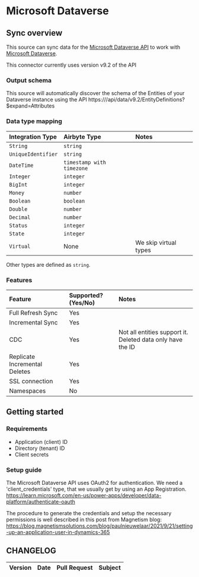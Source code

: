 # Microsoft Dataverse

## Sync overview

This source can sync data for the [Microsoft Dataverse API](https://learn.microsoft.com/en-us/power-apps/developer/data-platform/webapi/overview) to work with [Microsoft Dataverse](https://learn.microsoft.com/en-us/power-apps/developer/data-platform/overview).

This connector currently uses version v9.2 of the API

### Output schema

This source will automatically discover the schema of the Entities of your Dataverse instance using the API
https://<url>/api/data/v9.2/EntityDefinitions?$expand=Attributes

### Data type mapping

| Integration Type   | Airbyte Type              | Notes                 |
|:-------------------|:--------------------------|:----------------------|
| `String`           | `string`                  |                       |
| `UniqueIdentifier` | `string`                  |                       |
| `DateTime`         | `timestamp with timezone` |                       |
| `Integer`          | `integer`                 |                       |
| `BigInt`           | `integer`                 |                       |
| `Money`            | `number`                  |                       |
| `Boolean`          | `boolean`                 |                       |
| `Double`           | `number`                  |                       |
| `Decimal`          | `number`                  |                       |
| `Status`           | `integer`                 |                       |
| `State`            | `integer`                 |                       |
| `Virtual`          | None                      | We skip virtual types |

Other types are defined as `string`.

### Features

| Feature                       | Supported?\(Yes/No\) | Notes                                                      |
|:------------------------------|:---------------------|:-----------------------------------------------------------|
| Full Refresh Sync             | Yes                  |                                                            |
| Incremental Sync              | Yes                  |                                                            |
| CDC                           | Yes                  | Not all entities support it. Deleted data only have the ID |
| Replicate Incremental Deletes | Yes                  |                                                            |
| SSL connection                | Yes                  |                                                            |
| Namespaces                    | No                   |                                                            |

## Getting started

### Requirements

* Application \(client\) ID
* Directory \(tenant\) ID
* Client secrets

### Setup guide

The Microsoft Dataverse API uses OAuth2 for authentication. We need a 'client_credentials' type, that we usually get by using an App Registration.
https://learn.microsoft.com/en-us/power-apps/developer/data-platform/authenticate-oauth

The procedure to generate the credentials and setup the necessary permissions is well described in this post from Magnetism blog:
https://blog.magnetismsolutions.com/blog/paulnieuwelaar/2021/9/21/setting-up-an-application-user-in-dynamics-365


## CHANGELOG

| Version | Date | Pull Request | Subject |
|:--------|:-----|:-------------|:--------|
